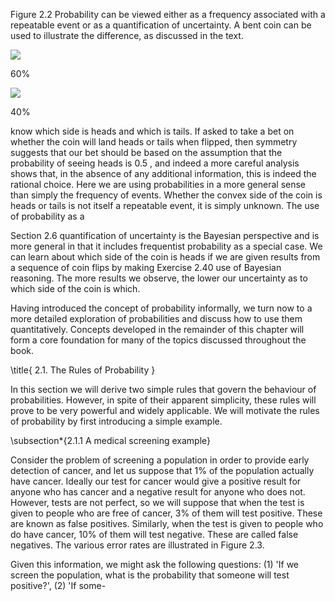 Figure 2.2 Probability can be viewed either as a frequency associated with a repeatable event or as a quantification of uncertainty. A bent coin can be used to illustrate the difference, as discussed in the text.

![](https://cdn.mathpix.com/cropped/2024_05_10_1ff7c1baa6bdceecd13ag-1.jpg?height=244&width=354&top_left_y=222&top_left_x=917)

$60 \%$

![](https://cdn.mathpix.com/cropped/2024_05_10_1ff7c1baa6bdceecd13ag-1.jpg?height=239&width=342&top_left_y=230&top_left_x=1302)

$40 \%$

know which side is heads and which is tails. If asked to take a bet on whether the coin will land heads or tails when flipped, then symmetry suggests that our bet should be based on the assumption that the probability of seeing heads is 0.5 , and indeed a more careful analysis shows that, in the absence of any additional information, this is indeed the rational choice. Here we are using probabilities in a more general sense than simply the frequency of events. Whether the convex side of the coin is heads or tails is not itself a repeatable event, it is simply unknown. The use of probability as a

Section 2.6 quantification of uncertainty is the Bayesian perspective and is more general in that it includes frequentist probability as a special case. We can learn about which side of the coin is heads if we are given results from a sequence of coin flips by making Exercise 2.40 use of Bayesian reasoning. The more results we observe, the lower our uncertainty as to which side of the coin is which.

Having introduced the concept of probability informally, we turn now to a more detailed exploration of probabilities and discuss how to use them quantitatively. Concepts developed in the remainder of this chapter will form a core foundation for many of the topics discussed throughout the book.

\title{
2.1. The Rules of Probability
}

In this section we will derive two simple rules that govern the behaviour of probabilities. However, in spite of their apparent simplicity, these rules will prove to be very powerful and widely applicable. We will motivate the rules of probability by first introducing a simple example.

\subsection*{2.1.1 A medical screening example}

Consider the problem of screening a population in order to provide early detection of cancer, and let us suppose that $1 \%$ of the population actually have cancer. Ideally our test for cancer would give a positive result for anyone who has cancer and a negative result for anyone who does not. However, tests are not perfect, so we will suppose that when the test is given to people who are free of cancer, $3 \%$ of them will test positive. These are known as false positives. Similarly, when the test is given to people who do have cancer, $10 \%$ of them will test negative. These are called false negatives. The various error rates are illustrated in Figure 2.3.

Given this information, we might ask the following questions: (1) 'If we screen the population, what is the probability that someone will test positive?', (2) 'If some-